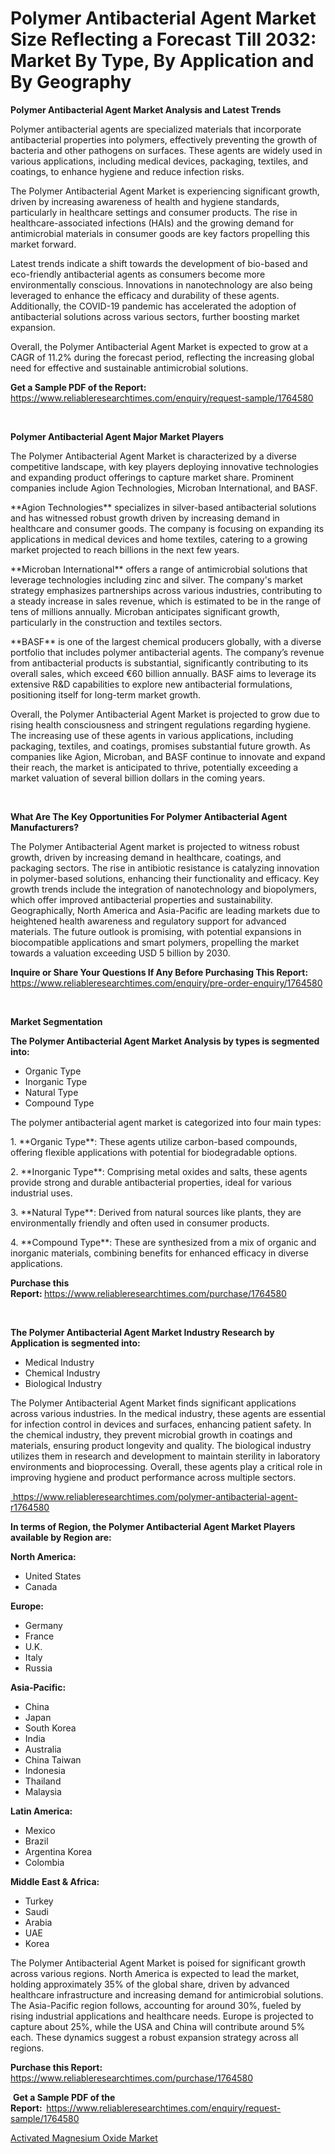 <p><h1>Polymer Antibacterial Agent Market Size Reflecting a Forecast Till 2032: Market By Type, By Application and By Geography</h1></p><p><strong>Polymer Antibacterial Agent Market Analysis and Latest Trends</strong></p>
<p><p>Polymer antibacterial agents are specialized materials that incorporate antibacterial properties into polymers, effectively preventing the growth of bacteria and other pathogens on surfaces. These agents are widely used in various applications, including medical devices, packaging, textiles, and coatings, to enhance hygiene and reduce infection risks. </p><p>The Polymer Antibacterial Agent Market is experiencing significant growth, driven by increasing awareness of health and hygiene standards, particularly in healthcare settings and consumer products. The rise in healthcare-associated infections (HAIs) and the growing demand for antimicrobial materials in consumer goods are key factors propelling this market forward. </p><p>Latest trends indicate a shift towards the development of bio-based and eco-friendly antibacterial agents as consumers become more environmentally conscious. Innovations in nanotechnology are also being leveraged to enhance the efficacy and durability of these agents. Additionally, the COVID-19 pandemic has accelerated the adoption of antibacterial solutions across various sectors, further boosting market expansion. </p><p>Overall, the Polymer Antibacterial Agent Market is expected to grow at a CAGR of 11.2% during the forecast period, reflecting the increasing global need for effective and sustainable antimicrobial solutions.</p></p>
<p><strong>Get a Sample PDF of the Report:&nbsp;</strong> <a href="https://www.reliableresearchtimes.com/enquiry/request-sample/1764580?utm_campaign=2131&utm_medium=2&utm_source=Github&utm_content=ia&utm_term=02022025&utm_id=polymer-antibacterial-agent">https://www.reliableresearchtimes.com/enquiry/request-sample/1764580</a></p>
<p>&nbsp;</p>
<p><strong>Polymer Antibacterial Agent Major Market Players</strong></p>
<p><p>The Polymer Antibacterial Agent Market is characterized by a diverse competitive landscape, with key players deploying innovative technologies and expanding product offerings to capture market share. Prominent companies include Agion Technologies, Microban International, and BASF.</p><p>**Agion Technologies** specializes in silver-based antibacterial solutions and has witnessed robust growth driven by increasing demand in healthcare and consumer goods. The company is focusing on expanding its applications in medical devices and home textiles, catering to a growing market projected to reach billions in the next few years.</p><p>**Microban International** offers a range of antimicrobial solutions that leverage technologies including zinc and silver. The company's market strategy emphasizes partnerships across various industries, contributing to a steady increase in sales revenue, which is estimated to be in the range of tens of millions annually. Microban anticipates significant growth, particularly in the construction and textiles sectors.</p><p>**BASF** is one of the largest chemical producers globally, with a diverse portfolio that includes polymer antibacterial agents. The company’s revenue from antibacterial products is substantial, significantly contributing to its overall sales, which exceed €60 billion annually. BASF aims to leverage its extensive R&D capabilities to explore new antibacterial formulations, positioning itself for long-term market growth.</p><p>Overall, the Polymer Antibacterial Agent Market is projected to grow due to rising health consciousness and stringent regulations regarding hygiene. The increasing use of these agents in various applications, including packaging, textiles, and coatings, promises substantial future growth. As companies like Agion, Microban, and BASF continue to innovate and expand their reach, the market is anticipated to thrive, potentially exceeding a market valuation of several billion dollars in the coming years.</p></p>
<p>&nbsp;</p>
<p><strong>What Are The Key Opportunities For Polymer Antibacterial Agent Manufacturers?</strong></p>
<p><p>The Polymer Antibacterial Agent market is projected to witness robust growth, driven by increasing demand in healthcare, coatings, and packaging sectors. The rise in antibiotic resistance is catalyzing innovation in polymer-based solutions, enhancing their functionality and efficacy. Key growth trends include the integration of nanotechnology and biopolymers, which offer improved antibacterial properties and sustainability. Geographically, North America and Asia-Pacific are leading markets due to heightened health awareness and regulatory support for advanced materials. The future outlook is promising, with potential expansions in biocompatible applications and smart polymers, propelling the market towards a valuation exceeding USD 5 billion by 2030.</p></p>
<p><strong>Inquire or Share Your Questions If Any Before Purchasing This Report:</strong> <a href="https://www.reliableresearchtimes.com/enquiry/pre-order-enquiry/1764580?utm_campaign=2131&utm_medium=2&utm_source=Github&utm_content=ia&utm_term=02022025&utm_id=polymer-antibacterial-agent">https://www.reliableresearchtimes.com/enquiry/pre-order-enquiry/1764580</a></p>
<p>&nbsp;</p>
<p><strong>Market Segmentation</strong></p>
<p><strong>The Polymer Antibacterial Agent Market Analysis by types is segmented into:</strong></p>
<p><ul><li>Organic Type</li><li>Inorganic Type</li><li>Natural Type</li><li>Compound Type</li></ul></p>
<p><p>The polymer antibacterial agent market is categorized into four main types: </p><p>1. **Organic Type**: These agents utilize carbon-based compounds, offering flexible applications with potential for biodegradable options. </p><p>2. **Inorganic Type**: Comprising metal oxides and salts, these agents provide strong and durable antibacterial properties, ideal for various industrial uses. </p><p>3. **Natural Type**: Derived from natural sources like plants, they are environmentally friendly and often used in consumer products. </p><p>4. **Compound Type**: These are synthesized from a mix of organic and inorganic materials, combining benefits for enhanced efficacy in diverse applications.</p></p>
<p><strong>Purchase this Report:&nbsp;</strong><a href="https://www.reliableresearchtimes.com/purchase/1764580?utm_campaign=2131&utm_medium=2&utm_source=Github&utm_content=ia&utm_term=02022025&utm_id=polymer-antibacterial-agent">https://www.reliableresearchtimes.com/purchase/1764580</a></p>
<p>&nbsp;</p>
<p><strong>The Polymer Antibacterial Agent Market Industry Research by Application is segmented into:</strong></p>
<p><ul><li>Medical Industry</li><li>Chemical Industry</li><li>Biological Industry</li></ul></p>
<p><p>The Polymer Antibacterial Agent Market finds significant applications across various industries. In the medical industry, these agents are essential for infection control in devices and surfaces, enhancing patient safety. In the chemical industry, they prevent microbial growth in coatings and materials, ensuring product longevity and quality. The biological industry utilizes them in research and development to maintain sterility in laboratory environments and bioprocessing. Overall, these agents play a critical role in improving hygiene and product performance across multiple sectors.</p></p>
<p><a href="https://www.reliableresearchtimes.com/polymer-antibacterial-agent-r1764580?utm_campaign=2131&utm_medium=2&utm_source=Github&utm_content=ia&utm_term=02022025&utm_id=polymer-antibacterial-agent">&nbsp;https://www.reliableresearchtimes.com/polymer-antibacterial-agent-r1764580</a></p>
<p><strong>In terms of Region, the Polymer Antibacterial Agent Market Players available by Region are:</strong></p>
<p>
    <p> <strong> North America: </strong>
        <ul>
            <li>United States</li>
            <li>Canada</li>
        </ul>
        </p> 
    <p> <strong> Europe: </strong>
        <ul>
            <li>Germany</li>
            <li>France</li>
            <li>U.K.</li>
            <li>Italy</li>
            <li>Russia</li>
        </ul>
        </p> 
    <p> <strong> Asia-Pacific: </strong>
        <ul>
            <li>China</li>
            <li>Japan</li>
            <li>South Korea</li>
            <li>India</li>
            <li>Australia</li>
            <li>China Taiwan</li>
            <li>Indonesia</li>
            <li>Thailand</li>
            <li>Malaysia</li>
        </ul>
        </p> 
    <p> <strong> Latin America: </strong>
        <ul>
            <li>Mexico</li>
            <li>Brazil</li>
            <li>Argentina Korea</li>
            <li>Colombia</li>
        </ul>
        </p> 
    <p> <strong> Middle East & Africa: </strong>
        <ul>
            <li>Turkey</li>
            <li>Saudi</li>
            <li>Arabia</li>
            <li>UAE</li>
            <li>Korea</li>
        </ul>
    </p>
    </p>
<p><p>The Polymer Antibacterial Agent Market is poised for significant growth across various regions. North America is expected to lead the market, holding approximately 35% of the global share, driven by advanced healthcare infrastructure and increasing demand for antimicrobial solutions. The Asia-Pacific region follows, accounting for around 30%, fueled by rising industrial applications and healthcare needs. Europe is projected to capture about 25%, while the USA and China will contribute around 5% each. These dynamics suggest a robust expansion strategy across all regions.</p></p>
<p><strong>Purchase this Report: </strong><a href="https://www.reliableresearchtimes.com/purchase/1764580?utm_campaign=2131&utm_medium=2&utm_source=Github&utm_content=ia&utm_term=02022025&utm_id=polymer-antibacterial-agent">https://www.reliableresearchtimes.com/purchase/1764580</a></p>
<p>&nbsp;<strong>Get a Sample PDF of the Report:&nbsp;&nbsp;</strong><a href="https://www.reliableresearchtimes.com/enquiry/request-sample/1764580?utm_campaign=2131&utm_medium=2&utm_source=Github&utm_content=ia&utm_term=02022025&utm_id=polymer-antibacterial-agent">https://www.reliableresearchtimes.com/enquiry/request-sample/1764580</a></p>
<p><strong></strong></p>
<p><p><a href="https://github.com/LilianFaulkner65/Market-Research-Report-List-1/blob/main/activated-magnesium-oxide-market.md?utm_campaign=2131&utm_medium=2&utm_source=Github&utm_content=ia&utm_term=02022025&utm_id=polymer-antibacterial-agent">Activated Magnesium Oxide Market</a></p></p>